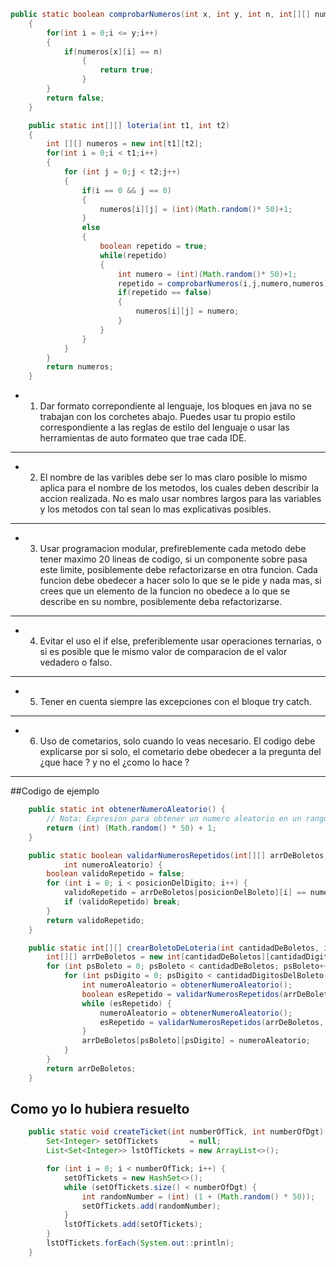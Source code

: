 ```java
public static boolean comprobarNumeros(int x, int y, int n, int[][] numeros)
    {
        for(int i = 0;i <= y;i++)
        {
            if(numeros[x][i] == n)
                {
                    return true;
                }
        }
        return false;
    }

    public static int[][] loteria(int t1, int t2)
    {
        int [][] numeros = new int[t1][t2];
        for(int i = 0;i < t1;i++)
        {
            for (int j = 0;j < t2;j++)
            {
                if(i == 0 && j == 0)
                {
                    numeros[i][j] = (int)(Math.random()* 50)+1;
                }
                else
                {
                    boolean repetido = true;
                    while(repetido)
                    {
                        int numero = (int)(Math.random()* 50)+1;
                        repetido = comprobarNumeros(i,j,numero,numeros);
                        if(repetido == false)
                        {
                            numeros[i][j] = numero;
                        }
                    }
                }            
            }
        }
        return numeros;
    }
```
- 1. Dar formato correpondiente al lenguaje, los bloques en java no se trabajan con los corchetes abajo. Puedes usar tu propio estilo correspondiente a las reglas de estilo del lenguaje o usar las herramientas de auto formateo que trae cada IDE.

---
- 2. El nombre de las varibles debe ser lo mas claro posible lo mismo aplica para el nombre de los metodos, los cuales deben describir la accion realizada. No es malo usar nombres largos para las variables y los metodos con tal sean lo mas explicativas posibles.
---
- 3. Usar programacion modular,  prefireblemente cada metodo debe tener maximo 20 lineas de codigo, si un componente sobre pasa este limite, posiblemente debe refactorizarse en otra funcion.
Cada funcion debe obedecer a hacer solo lo que se le pide y nada mas, si crees que un elemento de la funcion no obedece a lo que se describe en su nombre, posiblemente deba refactorizarse.
---
- 4. Evitar el uso el if else, preferiblemente usar operaciones ternarias, o si es posible que le mismo valor de comparacion de el valor vedadero o falso.
---
- 5. Tener en cuenta siempre las excepciones con el bloque try catch.
---
- 6. Uso de cometarios, solo cuando lo veas necesario. El codigo debe explicarse por si solo, el cometario debe obedecer a la pregunta del ¿que hace ? y no el ¿como lo hace ? 
---
##Codigo de ejemplo

```java
    public static int obtenerNumeroAleatorio() {
        // Nota: Expresion para obtener un numero aleatorio en un rango de 1 a 50
        return (int) (Math.random() * 50) + 1;
    }

    public static boolean validarNumerosRepetidos(int[][] arrDeBoletos, int posicionDelBoleto, int posicionDelDigito,
            int numeroAleatorio) {
        boolean validoRepetido = false;
        for (int i = 0; i < posicionDelDigito; i++) {
            validoRepetido = arrDeBoletos[posicionDelBoleto][i] == numeroAleatorio;
            if (validoRepetido) break;
        }
        return validoRepetido;
    }

    public static int[][] crearBoletoDeLoteria(int cantidadDeBoletos, int cantidadDigitosDelBoleto) {
        int[][] arrDeBoletos = new int[cantidadDeBoletos][cantidadDigitosDelBoleto];
        for (int psBoleto = 0; psBoleto < cantidadDeBoletos; psBoleto++) {
            for (int psDigito = 0; psDigito < cantidadDigitosDelBoleto; psDigito++) {
                int numeroAleatorio = obtenerNumeroAleatorio();
                boolean esRepetido = validarNumerosRepetidos(arrDeBoletos, psBoleto, psDigito, numeroAleatorio);
                while (esRepetido) {
                    numeroAleatorio = obtenerNumeroAleatorio();
                    esRepetido = validarNumerosRepetidos(arrDeBoletos, psBoleto, psDigito, numeroAleatorio);
                }
                arrDeBoletos[psBoleto][psDigito] = numeroAleatorio;
            }
        }
        return arrDeBoletos;
    }
```
## Como yo lo hubiera resuelto 

```java
    public static void createTicket(int numberOfTick, int numberOfDgt) {
        Set<Integer> setOfTickets       = null;
        List<Set<Integer>> lstOfTickets = new ArrayList<>();

        for (int i = 0; i < numberOfTick; i++) {
            setOfTickets = new HashSet<>();
            while (setOfTickets.size() < numberOfDgt) {
                int randomNumber = (int) (1 + (Math.random() * 50));
                setOfTickets.add(randomNumber);
            }
            lstOfTickets.add(setOfTickets);
        }
        lstOfTickets.forEach(System.out::println);
    }
```
